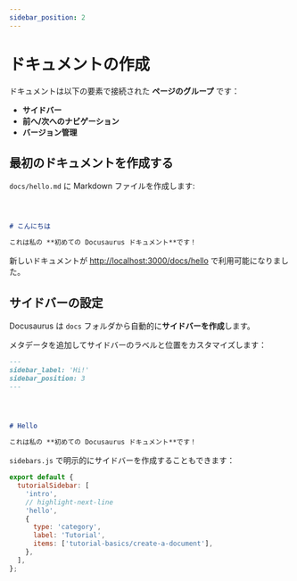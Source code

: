 ```yaml
---
sidebar_position: 2
---
```





# ドキュメントの作成

ドキュメントは以下の要素で接続された **ページのグループ** です：

- **サイドバー**
- **前へ/次へのナビゲーション**
- **バージョン管理**



## 最初のドキュメントを作成する

`docs/hello.md` に Markdown ファイルを作成します:

```md title="docs/hello.md"



# こんにちは

これは私の **初めての Docusaurus ドキュメント**です！
```

新しいドキュメントが [http://localhost:3000/docs/hello](http://localhost:3000/docs/hello) で利用可能になりました。




## サイドバーの設定

Docusaurus は `docs` フォルダから自動的に**サイドバーを作成**します。

メタデータを追加してサイドバーのラベルと位置をカスタマイズします：

```md title="docs/hello.md" {1-4}
---
sidebar_label: 'Hi!'
sidebar_position: 3
---




# Hello

これは私の **初めての Docusaurus ドキュメント**です！
```

`sidebars.js` で明示的にサイドバーを作成することもできます：

```js title="sidebars.js"
export default {
  tutorialSidebar: [
    'intro',
    // highlight-next-line
    'hello',
    {
      type: 'category',
      label: 'Tutorial',
      items: ['tutorial-basics/create-a-document'],
    },
  ],
};
```
